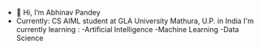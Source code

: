 - 👋 Hi, I’m Abhinav Pandey
- Currently: CS AIML student at GLA University Mathura, U.P. in India 
I'm currently learning :
-Artificial Intelligence
-Machine Learning
-Data Science

